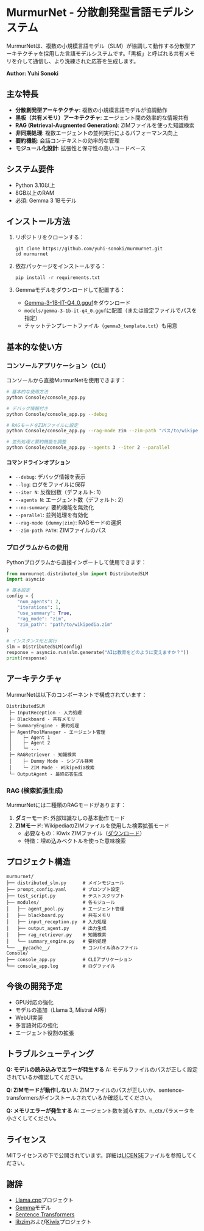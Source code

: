 # MurmurNet - 分散創発型言語モデルシステム

MurmurNetは、複数の小規模言語モデル（SLM）が協調して動作する分散型アーキテクチャを採用した言語モデルシステムです。「黒板」と呼ばれる共有メモリを介して通信し、より洗練された応答を生成します。

**Author: Yuhi Sonoki**

## 主な特長

- **分散創発型アーキテクチャ**: 複数の小規模言語モデルが協調動作
- **黒板（共有メモリ）アーキテクチャ**: エージェント間の効率的な情報共有
- **RAG (Retrieval-Augmented Generation)**: ZIMファイルを使った知識検索
- **非同期処理**: 複数エージェントの並列実行によるパフォーマンス向上
- **要約機能**: 会話コンテキストの効率的な管理
- **モジュール化設計**: 拡張性と保守性の高いコードベース

## システム要件

- Python 3.10以上
- 8GB以上のRAM
- 必須: Gemma 3 1Bモデル

## インストール方法

1. リポジトリをクローンする：
   ```
   git clone https://github.com/yuhi-sonoki/murmurnet.git
   cd murmurnet
   ```

2. 依存パッケージをインストールする：
   ```
   pip install -r requirements.txt
   ```

3. Gemmaモデルをダウンロードして配置する：
   - [Gemma-3-1B-IT-Q4_0.gguf](https://huggingface.co/google/gemma-3-1b-it-qat-q4_0-gguf)をダウンロード
   - `models/gemma-3-1b-it-q4_0.gguf`に配置（または設定ファイルでパスを指定）
   - チャットテンプレートファイル（`gemma3_template.txt`）も用意

## 基本的な使い方

### コンソールアプリケーション（CLI）

コンソールから直接MurmurNetを使用できます：

```bash
# 基本的な使用方法
python Console/console_app.py

# デバッグ情報付き
python Console/console_app.py --debug

# RAGモードをZIMファイルに設定
python Console/console_app.py --rag-mode zim --zim-path "パス/to/wikipedia.zim"

# 並列処理と要約機能を調整
python Console/console_app.py --agents 3 --iter 2 --parallel
```

#### コマンドラインオプション
- `--debug`: デバッグ情報を表示
- `--log`: ログをファイルに保存
- `--iter N`: 反復回数（デフォルト: 1）
- `--agents N`: エージェント数（デフォルト: 2）
- `--no-summary`: 要約機能を無効化
- `--parallel`: 並列処理を有効化
- `--rag-mode {dummy|zim}`: RAGモードの選択
- `--zim-path PATH`: ZIMファイルのパス

### プログラムからの使用

Pythonプログラムから直接インポートして使用できます：

```python
from murmurnet.distributed_slm import DistributedSLM
import asyncio

# 基本設定
config = {
    "num_agents": 2,
    "iterations": 1,
    "use_summary": True,
    "rag_mode": "zim",
    "zim_path": "path/to/wikipedia.zim"
}

# インスタンス化と実行
slm = DistributedSLM(config)
response = asyncio.run(slm.generate("AIは教育をどのように変えますか？"))
print(response)
```

## アーキテクチャ

MurmurNetは以下のコンポーネントで構成されています：

```
DistributedSLM
 ├─ InputReception - 入力処理
 ├─ Blackboard - 共有メモリ
 ├─ SummaryEngine - 要約処理
 ├─ AgentPoolManager - エージェント管理
 │    ├─ Agent 1
 │    ├─ Agent 2
 │    └─ ...
 ├─ RAGRetriever - 知識検索
 │    ├─ Dummy Mode - シンプル検索
 │    └─ ZIM Mode - Wikipedia検索
 └─ OutputAgent - 最終応答生成
```

### RAG (検索拡張生成)

MurmurNetには二種類のRAGモードがあります：

1. **ダミーモード**: 外部知識なしの基本動作モード
2. **ZIMモード**: WikipediaのZIMファイルを使用した検索拡張モード
   - 必要なもの：Kiwix ZIMファイル（[ダウンロード](https://wiki.kiwix.org/wiki/Content)）
   - 特徴：埋め込みベクトルを使った意味検索

## プロジェクト構造

```
murmurnet/
├── distributed_slm.py      # メインモジュール
├── prompt_config.yaml      # プロンプト設定
├── test_script.py          # テストスクリプト
├── modules/                # 各モジュール
│   ├── agent_pool.py       # エージェント管理
│   ├── blackboard.py       # 共有メモリ
│   ├── input_reception.py  # 入力処理
│   ├── output_agent.py     # 出力生成
│   ├── rag_retriever.py    # 知識検索
│   └── summary_engine.py   # 要約処理
└── __pycache__/            # コンパイル済みファイル
Console/
├── console_app.py          # CLIアプリケーション
└── console_app.log         # ログファイル
```

## 今後の開発予定

- GPU対応の強化
- モデルの追加（Llama 3, Mistral AI等）
- WebUI実装
- 多言語対応の強化
- エージェント役割の拡張

## トラブルシューティング

**Q: モデルの読み込みでエラーが発生する**
A: モデルファイルのパスが正しく設定されているか確認してください。

**Q: ZIMモードが動作しない**
A: ZIMファイルのパスが正しいか、sentence-transformersがインストールされているか確認してください。

**Q: メモリエラーが発生する**
A: エージェント数を減らすか、n_ctxパラメータを小さくしてください。

## ライセンス

MITライセンスの下で公開されています。詳細は[LICENSE](LICENSE)ファイルを参照してください。

## 謝辞

- [Llama.cpp](https://github.com/ggerganov/llama.cpp)プロジェクト
- [Gemma](https://huggingface.co/google/gemma-3-1b-it-qat-q4_0-gguf)モデル
- [Sentence Transformers](https://www.sbert.net/)
- [libzim](https://github.com/openzim/libzim)および[Kiwix](https://www.kiwix.org/)プロジェクト



